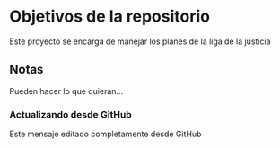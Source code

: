 # Objetivos de la repositorio

Este proyecto se encarga de manejar los planes de la liga de la justicia


## Notas
Pueden hacer lo que quieran...

### Actualizando desde GitHub
Este mensaje editado completamente desde GitHub
